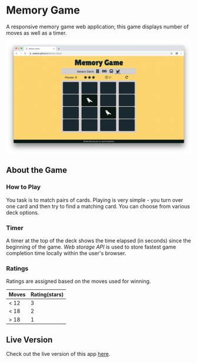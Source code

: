 # Memory Game
A responsive memory game web application; this game displays number of moves as well as a timer.

![Memory Game Screenshot](memorygame.png)

## About the Game
### How to Play
You task is to match pairs of cards. Playing is very simple - you turn over one card and then try to find a matching card. You can choose from various deck options.

### Timer 
A timer at the top of the deck shows the time elapsed (in seconds) since the beginning of the game. _Web storage API_ is used to store fastest game completion time locally within the user's browser.

### Ratings
Ratings are assigned based on the moves used for winning.

|Moves | Rating(stars) |
-------| --------------
|< 12  | 3             |
|< 18  | 2             |
|> 18  | 1             |

## Live Version
Check out the live version of this app [here](https://ssaleem.github.io/Memory-Game/).
